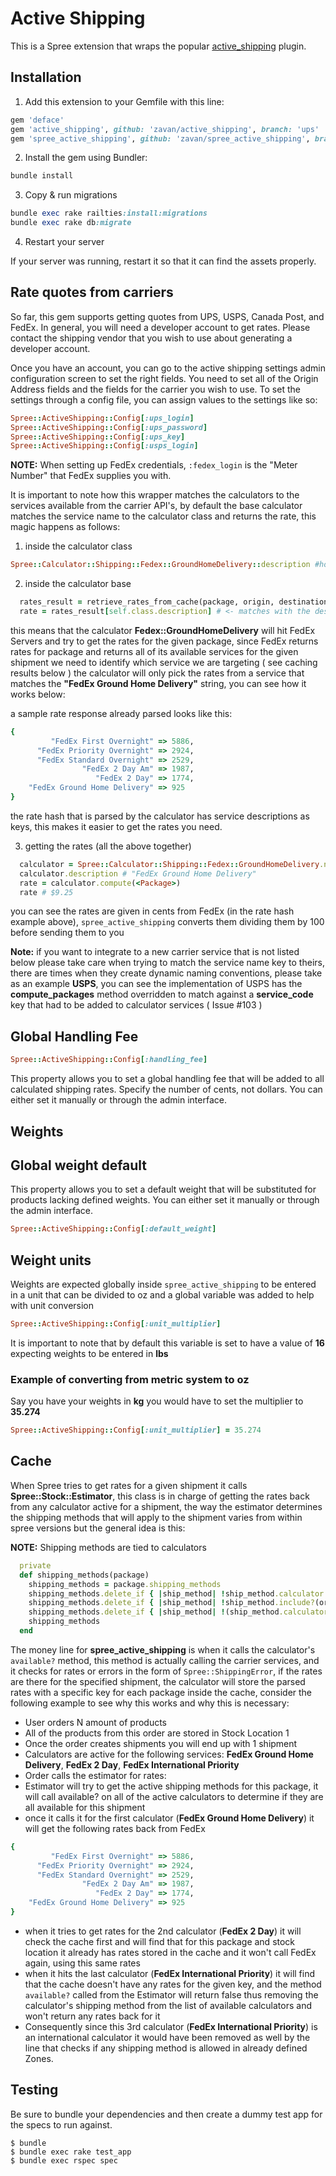 Active Shipping
===============

This is a Spree extension that wraps the popular [active_shipping](http://github.com/Shopify/active_shipping/tree/master) plugin.

Installation
------------

1. Add this extension to your Gemfile with this line:

  ```ruby
  gem 'deface'
  gem 'active_shipping', github: 'zavan/active_shipping', branch: 'ups'
  gem 'spree_active_shipping', github: 'zavan/spree_active_shipping', branch: 'spree4.2'
  ```

2. Install the gem using Bundler:
  ```ruby
  bundle install
  ```

3. Copy & run migrations
  ```ruby
  bundle exec rake railties:install:migrations
  bundle exec rake db:migrate
  ```

4. Restart your server

  If your server was running, restart it so that it can find the assets properly.

Rate quotes from carriers
---

So far, this gem supports getting quotes from UPS, USPS, Canada Post, and FedEx. In general, you will need a developer account to get rates. Please contact the shipping vendor that you wish to use about generating a developer account.

Once you have an account, you can go to the active shipping settings admin configuration screen to set the right fields. You need to set all of the Origin Address fields and the fields for the carrier you wish to use. To set the settings through a config file, you can assign values to the settings like so:

```ruby
Spree::ActiveShipping::Config[:ups_login]
Spree::ActiveShipping::Config[:ups_password]
Spree::ActiveShipping::Config[:ups_key]
Spree::ActiveShipping::Config[:usps_login]
```

**NOTE:** When setting up FedEx credentials, `:fedex_login` is the "Meter Number" that FedEx supplies you with.

It is important to note how this wrapper matches the calculators to the services available from the carrier API's, by default the base calculator matches the service name to the calculator class and returns the rate, this magic happens as follows:

1. inside the calculator class
```ruby
Spree::Calculator::Shipping::Fedex::GroundHomeDelivery::description #holds the service name
```

2. inside the calculator base
```ruby
  rates_result = retrieve_rates_from_cache(package, origin, destination) # <- holds the rates for given package in a parsed hash (see sample response below)
  rate = rates_result[self.class.description] # <- matches with the description as the key
```

this means that the calculator **Fedex::GroundHomeDelivery** will hit FedEx Servers and try to get the rates for the given package, since FedEx returns rates for package and returns all of its available services for the given shipment we need to identify which service we are targeting ( see caching results below ) the calculator will only pick the rates from a service that matches the **"FedEx Ground Home Delivery"** string, you can see how it works below:

a sample rate response already parsed looks like this:
```ruby
{
         "FedEx First Overnight" => 5886,
      "FedEx Priority Overnight" => 2924,
      "FedEx Standard Overnight" => 2529,
                "FedEx 2 Day Am" => 1987,
                   "FedEx 2 Day" => 1774,
    "FedEx Ground Home Delivery" => 925
}
```

the rate hash that is parsed by the calculator has service descriptions as keys, this makes it easier to get the rates you need.

3. getting the rates (all the above together)
```ruby
  calculator = Spree::Calculator::Shipping::Fedex::GroundHomeDelivery.new
  calculator.description # "FedEx Ground Home Delivery"
  rate = calculator.compute(<Package>)
  rate # $9.25
```

you can see the rates are given in cents from FedEx (in the rate hash example above), ```spree_active_shipping``` converts them dividing them by 100 before sending them to you

**Note:** if you want to integrate to a new carrier service that is not listed below please take care when trying to match the service name key to theirs, there are times when they create dynamic naming conventions, please take as an example **USPS**, you can see the implementation of USPS has the **compute_packages** method overridden to match against a **service_code** key that had to be added to calculator services ( Issue #103 )

Global Handling Fee
-------------------

```ruby
Spree::ActiveShipping::Config[:handling_fee]
```

This property allows you to set a global handling fee that will be added to all calculated shipping rates.  Specify the number of cents, not dollars. You can either set it manually or through the admin interface.

Weights
---------------------

## Global weight default
This property allows you to set a default weight that will be substituted for products lacking defined weights. You can either set it manually or through the admin interface.

```ruby
Spree::ActiveShipping::Config[:default_weight]
```

## Weight units
Weights are expected globally inside ```spree_active_shipping``` to be entered in a unit that can be divided to oz and a global variable was added to help with unit conversion

```ruby
Spree::ActiveShipping::Config[:unit_multiplier]
```

It is important to note that by default this variable is set to have a value of **16** expecting weights to be entered in **lbs**

### Example of converting from metric system to oz

Say you have your weights in **kg** you would have to set the multiplier to **35.274**

```ruby
Spree::ActiveShipping::Config[:unit_multiplier] = 35.274
```

Cache
------------

When Spree tries to get rates for a given shipment it calls **Spree::Stock::Estimator**, this class is in charge of getting the rates back from any calculator active for a shipment, the way the estimator determines the shipping methods that will apply to the shipment varies from within spree versions but the general idea is this:

**NOTE:** Shipping methods are tied to calculators

```ruby
  private
  def shipping_methods(package)
    shipping_methods = package.shipping_methods
    shipping_methods.delete_if { |ship_method| !ship_method.calculator.available?(package) }
    shipping_methods.delete_if { |ship_method| !ship_method.include?(order.ship_address) }
    shipping_methods.delete_if { |ship_method| !(ship_method.calculator.preferences[:currency].nil? || ship_method.calculator.preferences[:currency] == currency) }
    shipping_methods
  end
```

The money line for **spree_active_shipping** is when it calls the calculator's ```available?``` method, this method is actually calling the carrier services, and it checks for rates or errors in the form of ```Spree::ShippingError```, if the rates are there for the specified shipment, the calculator will store the parsed rates with a specific key for each package inside the cache, consider the following example to see why this works and why this is necessary:

- User orders N amount of products
- All of the products from this order are stored in Stock Location 1
- Once the order creates shipments you will end up with 1 shipment
- Calculators are active for the following services: **FedEx Ground Home Delivery**, **FedEx 2 Day**, **FedEx International Priority**
- Order calls the estimator for rates:
- Estimator will try to get the active shipping methods for this package, it will call available? on all of the active calculators to determine if they are all available for this shipment
- once it calls it for the first calculator (**FedEx Ground Home Delivery**) it will get the following rates back from FedEx

```ruby
{
         "FedEx First Overnight" => 5886,
      "FedEx Priority Overnight" => 2924,
      "FedEx Standard Overnight" => 2529,
                "FedEx 2 Day Am" => 1987,
                   "FedEx 2 Day" => 1774,
    "FedEx Ground Home Delivery" => 925
}
```

- when it tries to get rates for the 2nd calculator (**FedEx 2 Day**) it will check the cache first and will find that for this package and stock location it already has rates stored in the cache and it won't call FedEx again, using this same rates
- when it hits the last calculator (**FedEx International Priority**) it will find that the cache doesn't have any rates for the given key, and the method ```available?``` called from the Estimator will return false thus removing the calculator's shipping method from the list of available calculators and won't return any rates back for it
- Consequently since this 3rd calculator (**FedEx International Priority**) is an international calculator it would have been removed as well by the line that checks if any shipping method is allowed in already defined Zones.

Testing
-------

Be sure to bundle your dependencies and then create a dummy test app for the specs to run against.

    $ bundle
    $ bundle exec rake test_app
    $ bundle exec rspec spec
